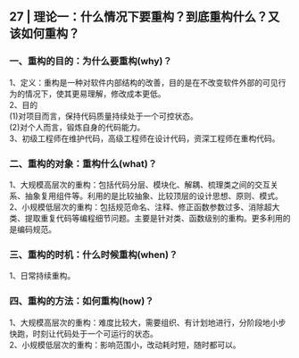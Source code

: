 ## 27 | 理论一：什么情况下要重构？到底重构什么？又该如何重构？
### 一、重构的目的：为什么要重构(why)？
1、定义：重构是一种对软件内部结构的改善，目的是在不改变软件外部的可见行为的情况下，使其更易理解，修改成本更低。  
2、目的  
(1)对项目而言，保持代码质量持续处于一个可控状态。  
(2)对个人而言，锻炼自身的代码能力。  
3、初级工程师在维护代码，高级工程师在设计代码，资深工程师在重构代码。

### 二、重构的对象：重构什么(what)？
1、大规模高层次的重构：包括代码分层、模块化、解耦、梳理类之间的交互关系、抽象复用组件等。利用的是比较抽象、比较顶层的设计思想、原则、模式。  
2、小规模低层次的重构：包括规范命名、注释、修正函数参数过多、消除超大类、提取重复代码等编程细节问题。主要是针对类、函数级别的重构。更多利用的是编码规范。

### 三、重构的时机：什么时候重构(when)？
1、日常持续重构。

### 四、重构的方法：如何重构(how)？
1、大规模高层次的重构：难度比较大，需要组织、有计划地进行，分阶段地小步快跑，时刻让代码处于一个可运行的状态。  
2、小规模低层次的重构：影响范围小，改动耗时短，随时都可以。  